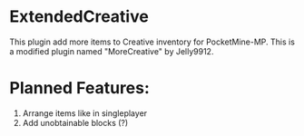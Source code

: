 # ExtendedCreative
This plugin add more items to Creative inventory for PocketMine-MP. This is a modified plugin named "MoreCreative" by Jelly9912.

# Planned Features:

1. Arrange items like in singleplayer
2. Add unobtainable blocks (?)
